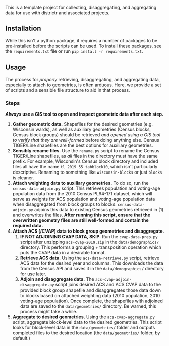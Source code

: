 
This is a template project for collecting, disaggregating, and aggregating data
for use with districtr and associated projects.

## Installation
While this isn't a python package, it requires a number of packages to be
pre-installed before the scripts can be used. To install these packages, see
the `requirements.txt` file or run `pip install -r requirements.txt`.

## Usage
The process for _properly_ retrieving, disaggregating, and aggregating data,
especially to attach to geometries, is often arduous. Here, we provide a set of
scripts and a sensible file structure to aid in that process.

### Steps

**_Always_ use a GIS tool to open and inspect geometric data after each step.**

1. **Gather geometric data.** Shapefiles for the desired geometries (e.g.
   Wisconsin wards), as well as auxiliary geometries (Census blocks, Census
   block groups) should be retrieved _and opened using a GIS tool to verify that
   they are well-formed_ before doing anything else. Census TIGER/Line shapefiles
   are the best options for auxiliary geometries.
2. **Sensibly rename files.** Use the `rename.py` script to rename the Census
   TIGER/Line shapefiles, as _all_ files in the directory must have the same
   prefix. For example, Wisconsin's Census block directory and included files
   all have the name `tl_2019_55_tabblock10`, which isn't particularly
   descriptive. Renaming to something like `wisconsin-blocks` or just `blocks`
   is cleaner.
3. **Attach weighting data to auxiliary geometries.** To do so, run the
   `census-data-adjoin.py` script. This retrieves population and voting-age
   population data from the 2010 Census PL94-171 dataset, which will serve as
   weights for ACS population and voting-age population data when disaggregated
   from block groups to blocks. `census-data-adjoin.py` adjoins this data to
   existing Census geometries retrieved in (1) and overwrites the files. **After
   running this script, ensure that the overwritten geometry files are still
   well-formed and contain the required data.**
4. **Attach ACS (/CVAP) data to block group geometries and disaggregate.**
   1. **IF NOT ADJOINING CVAP DATA, SKIP.** Run the `cvap-data-prep.py`
      script after unzipping `acs-cvap-2019.zip` in the `data/demographics/`
      directory. This performs a grouping + transposition operation which puts
      the  CVAP data in a desirable format.
   2. **Retrieve ACS data.** Using the `acs-data-retrieve.py` script, retrieve 
      ACS data for the desired year and columns. This downloads the data from
      the Census API and saves it in the `data/demographics/` directory for use
      later.
   3. **Adjoin and disaggregate data.** The `acs-cvap-adjoin-disaggregate.py`
      script joins desired ACS and ACS CVAP data to the provided block group
      shapefile and disaggregates those data down to blocks based on attached
      weighting data (2010 population, 2010 voting-age population). Once
      complete, the shapefiles with adjoined data are saved to the
      `data/geometries/` directory. Be warned, this process might take a while.
5. **Aggregate to desired geometries.** Using the `acs-cvap-aggregate.py`
   script, aggregate block-level data to the desired geometries. This script
   looks for block-level data in the `data/geometries/` folder and outputs
   completed files to the desired location (the `data/geometries/` folder, by
   default.)